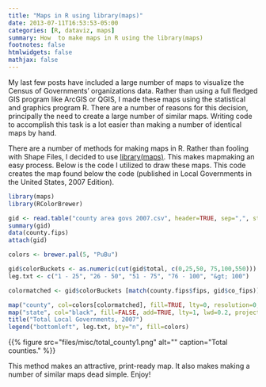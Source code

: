 ```yaml
---
title: "Maps in R using library(maps)"
date: 2013-07-11T16:53:53-05:00
categories: [R, dataviz, maps]
summary: How  to make maps in R using the library(maps)
footnotes: false
htmlwidgets: false
mathjax: false
---
```


My last few posts have included a large number of maps to visualize the Census of Governments’ organizations data. Rather than using a full fledged GIS program like ArcGIS or QGIS, I made these maps using the statistical and graphics program R. There are a number of reasons for this decision, principally the need to create a large number of similar maps. Writing code to accomplish this task is a lot easier than making a number of identical maps by hand.

There are a number of methods for making maps in R. Rather than fooling with Shape Files, I decided to use [library(maps)](http://cran.r-project.org/web/packages/maps/index.html). This makes mapmaking an easy process. Below is the code I utilized to draw these maps. This code creates the map found below the code (published in Local Governments in the United States, 2007 Edition).

```R
library(maps)
library(RColorBrewer)

gid <- read.table("county area govs 2007.csv", header=TRUE, sep=",", stringsAsFactors=FALSE)
summary(gid)
data(county.fips)
attach(gid)

colors <- brewer.pal(5, "PuBu")

gid$colorBuckets <- as.numeric(cut(gid$total, c(0,25,50, 75,100,550)))
leg.txt <- c("1 - 25", "26 - 50", "51 - 75", "76 - 100", "&gt; 100")

colormatched <- gid$colorBuckets [match(county.fips$fips, gid$co_fips)]

map("county", col=colors[colormatched], fill=TRUE, lty=0, resolution=0, projection="polyconic")
map("state", col="black", fill=FALSE, add=TRUE, lty=1, lwd=0.2, projection="polyconic")
title("Total Local Governments, 2007")
legend("bottomleft", leg.txt, bty="n", fill=colors)
```

{{% figure src="files/misc/total_county1.png" alt="" caption="Total counties." %}}

This method makes an attractive, print-ready map. It also makes making a number of similar maps dead simple. Enjoy!
